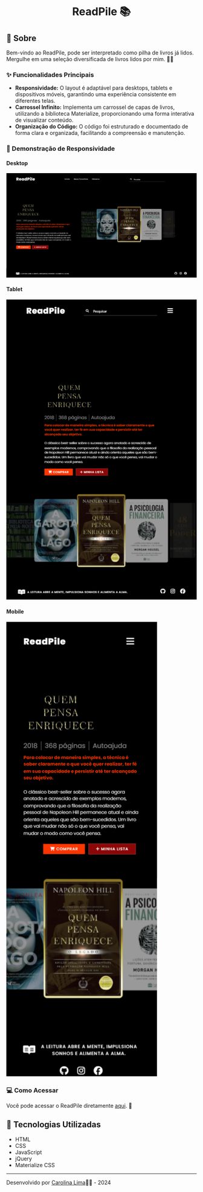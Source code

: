  <h1 align="center">
    <p>ReadPile 📚</p>
</h1>

## 📖 Sobre
Bem-vindo ao ReadPile, pode ser interpretado como pilha de livros já lidos. Mergulhe em uma seleção diversificada de livros lidos por mim. 👩‍💻

### ✨ Funcionalidades Principais

- **Responsividade:** O layout é adaptável para desktops, tablets e dispositivos móveis, garantindo uma experiência consistente em diferentes telas.
- **Carrossel Infinito:** Implementa um carrossel de capas de livros, utilizando a biblioteca Materialize, proporcionando uma forma interativa de visualizar conteúdo.
-  **Organização do Código:** O código foi estruturado e documentado de forma clara e organizada, facilitando a compreensão e manutenção.

### 📱 Demonstração de Responsividade

#### Desktop
<img src="./imagens/desktop.png" alt="Demonstrativo do ReadPile em um Desktop" width="800px">

#### Tablet
<img src="./imagens/tablet.png" alt="Demonstrativo do ReadPile em um Tablet" width="600px">

#### Mobile
<img src="./imagens/mobile.png" alt="Demonstrativo do ReadPile em um Dispositivo Móvel" width="400px">


### 💻 Como Acessar  
Você pode acessar o ReadPile diretamente [aqui](https://read-pile.vercel.app/). 👀

## 🚀 Tecnologias Utilizadas

- HTML
- CSS
- JavaScript
- jQuery
- Materialize CSS
---
Desenvolvido por [Carolina Lima](https://github.com/CarolinaLM)👩‍💻 - 2024

